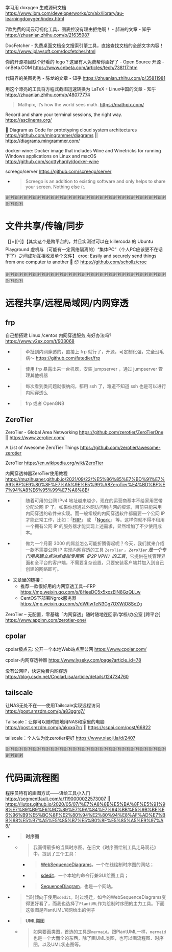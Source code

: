 
学习用 doxygen 生成源码文档 https://www.ibm.com/developerworks/cn/aix/library/au-learningdoxygen/index.html

7款免费的词云可视化工具，图表控没有理由拒绝啊！ - 郝洲的文章 - 知乎 https://zhuanlan.zhihu.com/p/21635987

DocFetcher - 免费桌面文档全文搜索引擎工具，直接查找文档的全部文字内容！ https://www.iplaysoft.com/docfetcher.html

你的开源项目缺个好看的 logo？这里有人免费帮你画好了 - Open Source 开源 - cnBeta.COM https://www.cnbeta.com/articles/tech/738117.htm

代码界的美图秀秀 - 陈龙的文章 - 知乎 https://zhuanlan.zhihu.com/p/35811981

用这个漂亮的工具将方程式截图迅速转换为 LaTeX - Linux中国的文章 - 知乎 https://zhuanlan.zhihu.com/p/48077774
> Mathpix, it’s how the world sees math. https://mathpix.com/

Record and share your terminal sessions, the right way. https://asciinema.org/

🎨 Diagram as Code for prototyping cloud system architectures https://github.com/mingrammer/diagrams || https://diagrams.mingrammer.com/

docker-wine: Docker image that includes Wine and Winetricks for running Windows applications on Linux and macOS https://github.com/scottyhardy/docker-wine

screego/server https://github.com/screego/server
- > Screego is an addition to existing software and only helps to share your screen. Nothing else (:.

:u5272::u5272::u5272::u5272::u5272::u5272::u5272::u5272::u5272::u5272::u5272::u5272::u5272::u5272::u5272::u5272::u5272::u5272::u5272::u5272::u5272::u5272::u5272::u5272::u5272::u5272::u5272::u5272::u5272::u5272::u5272::u5272::u5272::u5272::u5272::u5272::u5272::u5272::u5272::u5272:

# 文件共享/传输/同步

【[:star:][`*`]】【其实这个是跨平台的，并且实测过可以在 killercoda 的 Ubuntu Playground 虚机与（可能有一定网络隔离的）“集体PC”（个人PC应该更不在话下了）之间成功互相收发单个文件】 croc: Easily and securely send things from one computer to another 🐊 📦 https://github.com/schollz/croc

:u5272::u5272::u5272::u5272::u5272::u5272::u5272::u5272::u5272::u5272::u5272::u5272::u5272::u5272::u5272::u5272::u5272::u5272::u5272::u5272::u5272::u5272::u5272::u5272::u5272::u5272::u5272::u5272::u5272::u5272::u5272::u5272::u5272::u5272::u5272::u5272::u5272::u5272::u5272::u5272:

# 远程共享/远程局域网/内网穿透

## frp

自己想搭建 Linux /centos 内网穿透服务,有好办法吗? https://www.v2ex.com/t/903068
- > 牵扯到内网穿透的，直接上 frp 就行了，开源，可定制化强，完全没毛病～ https://github.com/fatedier/frp
- > 使用 frp 暴露出来一台机器，安装 jumpserver ，通过 jumpserver 管理其他机器
- > 每次看到类问题就很纳闷，都用 ssh 了，难道不知道 ssh 也是可以进行内网穿透么
- > frp 或者 OpenGNB

## ZeroTier

ZeroTier - Global Area Networking https://github.com/zerotier/ZeroTierOne || https://www.zerotier.com/

A List of Awesome ZeroTier Things https://github.com/zerotier/awesome-zerotier

ZeroTier https://en.wikipedia.org/wiki/ZeroTier

内网穿透神器ZeroTier使用教程 https://muzihuaner.github.io/2021/09/22/%E5%86%85%E7%BD%91%E7%A9%BF%E9%80%8F%E7%A5%9E%E5%99%A8ZeroTier%E4%BD%BF%E7%94%A8%E6%95%99%E7%A8%8B/
- > 随着可用的公网 IPv4 地址越来越少，现在的运营商基本不给家用宽带分配公网 IP 了。如果你想通过外网访问到内网的资源，目前只能采用内网穿透的软件来实现。而一般常规的内网穿透软件都需要一个公网 IP 才能正常工作，比如：「[FRP](https://mp.weixin.qq.com/s/8HeeDC5x5xozElN8GzQLLw)」 或 「[Ngork](https://mp.weixin.qq.com/s/dWtIwTeN3Gg7OXWjO8SeZg)」 等。这样你就不得不租用一个拥有公网 IP 的服务器才能实现上述需求，显然增加了不少使用成本。
- > 做为一个月薪 3000 的屌丝怎么可能折腾得起呢？今天，我们就来介绍一款不需要公网 IP 实现内网穿透的工具 `ZeroTier` 。***`ZeroTier` 是一个专门用来建立点对点虚拟专用网（P2P VPN）的工具***，它提供在线管理界面和全平台的客户端，不需要复杂设置，只要安装客户端并加入到自己创建的网络即可。
- 文章里的链接：
  * 推荐一款很好用的内网穿透工具--FRP https://mp.weixin.qq.com/s/8HeeDC5x5xozElN8GzQLLw
  * CentOS下部署Ngrok服务器 https://mp.weixin.qq.com/s/dWtIwTeN3Gg7OXWjO8SeZg

ZeroTier – 无配置，零基础「内网穿透」随时随地连回家/学校/办公室 [跨平台] https://www.appinn.com/zerotier-one/

## cpolar

cpolar极点云: 公开一个本地Web站点至公网 https://www.cpolar.com/

cpolar-内网穿透神器 https://www.lyseky.com/page?article_id=78

没有公网IP，快速免费内网穿透 https://blog.csdn.net/CpolarLisa/article/details/124734760

## tailscale

让NAS无处不在——使用Tailscale实现远程访问 https://post.smzdm.com/p/a83ggrg7/

Tailscale：让你可以随时随地用NAS和家里的电脑 https://post.smzdm.com/p/akxxq7rr/ || https://sspai.com/post/66822

tailscale：个人认为比zerotier更好 https://www.xiaoji.la/d/2407

:u5272::u5272::u5272::u5272::u5272::u5272::u5272::u5272::u5272::u5272::u5272::u5272::u5272::u5272::u5272::u5272::u5272::u5272::u5272::u5272::u5272::u5272::u5272::u5272::u5272::u5272::u5272::u5272::u5272::u5272::u5272::u5272::u5272::u5272::u5272::u5272::u5272::u5272::u5272::u5272:

# 代码画流程图

程序员特有的画图方式——语绘工具小入门 https://segmentfault.com/a/1190000022573007 || https://liutos.github.io/2020/05/07/%E7%A8%8B%E5%BA%8F%E5%91%98%E7%89%B9%E6%9C%89%E7%9A%84%E7%94%BB%E5%9B%BE%E6%96%B9%E5%BC%8F%E2%80%94%E2%80%94%E8%AF%AD%E7%BB%98%E5%B7%A5%E5%85%B7%E5%B0%8F%E5%85%A5%E9%97%A8/
- > **时序图**
  * > 我画得最多的当属时序图。在旧文《时序图绘制工具走马观花》中，提到了三个工具：
    + > [WebSequenceDiagrams](https://www.websequencediagrams.com/)，一个在线绘制时序图的网站；
    + > [sdedit](http://sdedit.sourceforge.net/)，一个本地的命令行兼GUI绘图工具；
    + > [SequenceDiagram](https://sequencediagram.org/)，也是一个网站。
- > 当时倾向于使用`sdedit`。时过境迁，如今的WebSequenceDiagrams变得更好看了，而我也选择了`PlantUML`作为绘制时序图的主力工具。下面这张图是PlantUML官网给出的例子
- > **UML类图**
  * > 如果要画类图，首选的工具是`mermaid`。跟PlantUML一样，`mermaid`也是一个大而全的东西，除了画UML类图，也可以画流程图、时序图，以及UML状态图等。
